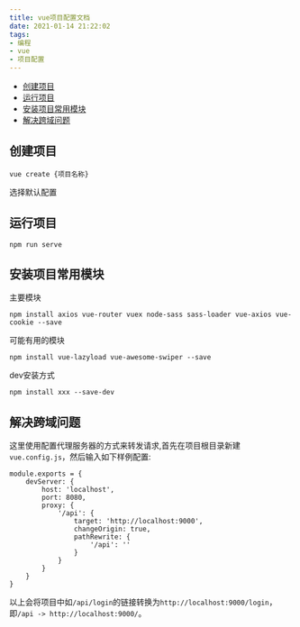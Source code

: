 ```yaml
---
title: vue项目配置文档
date: 2021-01-14 21:22:02
tags:
- 编程
- vue
- 项目配置
---
```

- [创建项目](#创建项目)
- [运行项目](#运行项目)
- [安装项目常用模块](#安装项目常用模块)
- [解决跨域问题](#解决跨域问题)

## 创建项目
```
vue create {项目名称}
```
选择默认配置

## 运行项目
```
npm run serve
```

## 安装项目常用模块
主要模块
```
npm install axios vue-router vuex node-sass sass-loader vue-axios vue-cookie --save
```
可能有用的模块
```
npm install vue-lazyload vue-awesome-swiper --save
```
dev安装方式
```
npm install xxx --save-dev
```

## 解决跨域问题
这里使用配置代理服务器的方式来转发请求,首先在项目根目录新建`vue.config.js`，然后输入如下样例配置:
```
module.exports = {
    devServer: {
        host: 'localhost',
        port: 8080,
        proxy: {
            '/api': {
                target: 'http://localhost:9000',
                changeOrigin: true,
                pathRewrite: {
                    '/api': ''
                }
            }
        }
    }
}
```
以上会将项目中如`/api/login`的链接转换为`http://localhost:9000/login`，即`/api -> http://localhost:9000/`。